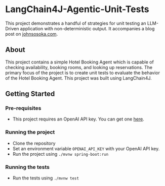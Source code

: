 # LangChain4J-Agentic-Unit-Tests

This project demonstrates a handful of strategies for unit testing an LLM-Driven application with non-deterministic output.
It accompanies a blog post on [johnsosoka.com](https://www.johnsosoka.com/blog/2024/07/21/unit-testing-llms.html).

## About

This project contains a simple Hotel Booking Agent which is capable of checking availability, booking rooms, and looking
up reservations. The primary focus of the project is to create unit tests to evaluate the behavior of the Hotel Booking
Agent. This project was built using LangChain4J.

## Getting Started

### Pre-requisites
* This project requires an OpenAI API key. You can get one [here](https://platform.openai.com/signup).

### Running the project
* Clone the repository
* Set an environment variable `OPENAI_API_KEY` with your OpenAI API key.
* Run the project using `./mvnw spring-boot:run`

### Running the tests
* Run the tests using `./mvnw test`
